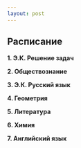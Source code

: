 ```yaml
---
layout: post
---
```


## Расписание

**1. Э.К. Решение задач**

**2. Обществознание**

**3. Э.К. Русский язык**

**4. Геометрия**

**5. Литература**

**6. Химия**

**7. Английский язык**
